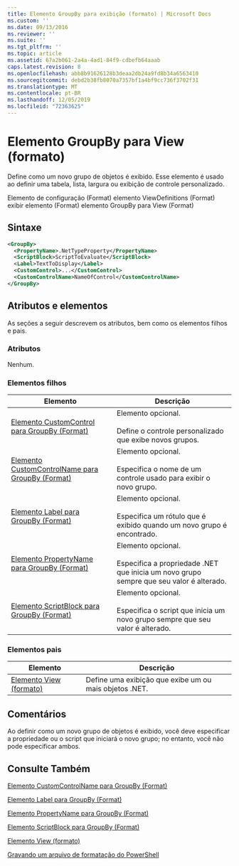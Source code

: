 ```yaml
---
title: Elemento GroupBy para exibição (formato) | Microsoft Docs
ms.custom: ''
ms.date: 09/13/2016
ms.reviewer: ''
ms.suite: ''
ms.tgt_pltfrm: ''
ms.topic: article
ms.assetid: 67a2b061-2a4a-4ad1-84f9-cdbefb64aaab
caps.latest.revision: 8
ms.openlocfilehash: abb8b91626128b3deaa2db24a9fd8b34a6563410
ms.sourcegitcommit: debd2b38fb8070a7357bf1a4bf9cc736f3702f31
ms.translationtype: MT
ms.contentlocale: pt-BR
ms.lasthandoff: 12/05/2019
ms.locfileid: "72363625"
---
```

# <a name="groupby-element-for-view-format"></a>Elemento GroupBy para View (formato)

Define como um novo grupo de objetos é exibido. Esse elemento é usado ao definir uma tabela, lista, largura ou exibição de controle personalizado.

Elemento de configuração (Format) elemento ViewDefinitions (Format) exibir elemento (Format) elemento GroupBy para View (Format)

## <a name="syntax"></a>Sintaxe

```xml
<GroupBy>
  <PropertyName>.NetTypeProperty</PropertyName>
  <ScriptBlock>ScriptToEvaluate</ScriptBlock>
  <Label>TextToDisplay</Label>
  <CustomControl>...</CustomControl>
  <CustomControlName>NameOfControl</CustomControlName>
</GroupBy>
```

## <a name="attributes-and-elements"></a>Atributos e elementos

As seções a seguir descrevem os atributos, bem como os elementos filhos e pais.

### <a name="attributes"></a>Atributos

Nenhum.

### <a name="child-elements"></a>Elementos filhos

|Elemento|Descrição|
|-------------|-----------------|
|[Elemento CustomControl para GroupBy (Format)](./customcontrol-element-for-groupby-format.md)|Elemento opcional.<br /><br /> Define o controle personalizado que exibe novos grupos.|
|[Elemento CustomControlName para GroupBy (Format)](./customcontrolname-element-for-groupby-format.md)|Elemento opcional.<br /><br /> Especifica o nome de um controle usado para exibir o novo grupo.|
|[Elemento Label para GroupBy (Format)](./label-element-for-groupby-format.md)|Elemento opcional.<br /><br /> Especifica um rótulo que é exibido quando um novo grupo é encontrado.|
|[Elemento PropertyName para GroupBy (Format)](./propertyname-element-for-groupby-format.md)|Elemento opcional.<br /><br /> Especifica a propriedade .NET que inicia um novo grupo sempre que seu valor é alterado.|
|[Elemento ScriptBlock para GroupBy (Format)](./scriptblock-element-for-groupby-format.md)|Elemento opcional.<br /><br /> Especifica o script que inicia um novo grupo sempre que seu valor é alterado.|

### <a name="parent-elements"></a>Elementos pais

|Elemento|Descrição|
|-------------|-----------------|
|[Elemento View (formato)](./view-element-format.md)|Define uma exibição que exibe um ou mais objetos .NET.|

## <a name="remarks"></a>Comentários

Ao definir como um novo grupo de objetos é exibido, você deve especificar a propriedade ou o script que iniciará o novo grupo; no entanto, você não pode especificar ambos.

## <a name="see-also"></a>Consulte Também

[Elemento CustomControlName para GroupBy (Format)](./customcontrolname-element-for-groupby-format.md)

[Elemento Label para GroupBy (Format)](./label-element-for-groupby-format.md)

[Elemento PropertyName para GroupBy (Format)](./propertyname-element-for-groupby-format.md)

[Elemento ScriptBlock para GroupBy (Format)](./scriptblock-element-for-groupby-format.md)

[Elemento View (formato)](./view-element-format.md)

[Gravando um arquivo de formatação do PowerShell](./writing-a-powershell-formatting-file.md)
